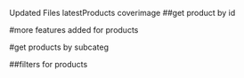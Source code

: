 Updated Files
latestProducts 
coverimage
##get product by id


#more features added for products


#get products by subcateg

##filters for products

